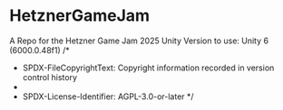 # HetznerGameJam
A Repo for the Hetzner Game Jam 2025
Unity Version to use: Unity 6 (6000.0.48f1)
/*
 * SPDX-FileCopyrightText: Copyright information recorded in version control history
 *
 * SPDX-License-Identifier: AGPL-3.0-or-later
 */